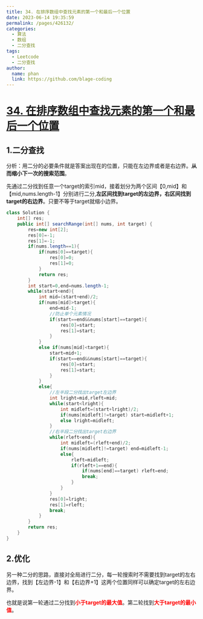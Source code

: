 ```yaml
---
title: 34. 在排序数组中查找元素的第一个和最后一个位置
date: 2023-06-14 19:35:59
permalink: /pages/426132/
categories:
  - 算法
  - 数组
  - 二分查找
tags:
  - Leetcode
  - 二分查找
author: 
  name: phan
  link: https://github.com/blage-coding
---
```

# [34. 在排序数组中查找元素的第一个和最后一个位置](https://leetcode.cn/problems/find-first-and-last-position-of-element-in-sorted-array/)

## 1.二分查找

分析：用二分的必要条件就是答案出现在的位置，只能在左边界或者是右边界。**从而缩小下一次的搜索范围**。

先通过二分找到任意一个target的索引mid，接着划分为两个区间【0,mid】和【mid,nums.length-1】分别进行二分,**左区间找到target的左边界，右区间找到target的右边界**。只要不等于target就缩小边界。

```java
class Solution {
    int[] res;
    public int[] searchRange(int[] nums, int target) {
        res=new int[2];
        res[0]=-1;
        res[1]=-1;
        if(nums.length==1){
            if(nums[0]==target){
                res[0]=0;
                res[1]=0;
            }
            return res;
        }
        int start=0,end=nums.length-1;
        while(start<end){
            int mid=(start+end)/2;
            if(nums[mid]>target){
                end=mid-1;
                //防止单个元素情况
                if(start==end&&nums[start]==target){
                    res[0]=start;
                    res[1]=start; 
                }
            }
            else if(nums[mid]<target){
                start=mid+1;
                if(start==end&&nums[start]==target){
                    res[0]=start;
                    res[1]=start; 
                }
            }
            else{
                //左半段二分找出target左边界
                int lright=mid,rleft=mid;
                while(start<lright){
                    int midleft=(start+lright)/2;
                    if(nums[midleft]!=target) start=midleft+1;
                    else lright=midleft;
                }
                //右半段二分找出target右边界
                while(rleft<end){
                    int midleft=(rleft+end)/2;
                    if(nums[midleft]!=target) end=midleft-1;
                    else{
                        rleft=midleft;
                        if(rleft+1==end){
                            if(nums[end]==target) rleft=end;
                            break;
                        }
                    }
                }
                res[0]=lright;
                res[1]=rleft;
                break;
            }
        }
        return res;
    }
}
```

## 2.优化

另一种二分的思路，直接对全局进行二分，每一轮搜索时不需要找到target的左右边界，找到【左边界-1】和【右边界+1】这两个位置同样可以确定target的左右边界。

也就是说第一轮通过二分找到<font color="red">**小于target的最大值**</font>。第二轮找到<font color="red">**大于target的最小值**</font>。


